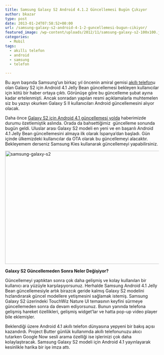 ```yaml
---
title: Samsung Galaxy S2 Android 4.1.2 Güncellemesi Bugün Çıkıyor
author: bkazar
type: post
date: 2013-01-24T07:58:52+00:00
url: /samsung-galaxy-s2-android-4-1-2-guncellemesi-bugun-cikiyor/
featured_image: /wp-content/uploads/2012/11/samsung-galaxy-s2-100x100.jpg
categories:
  - Mobil
tags:
  - akıllı telefon
  - android
  - samsung
  - telefon

---
```

Bu ayın başında Samsung’un birkaç yıl öncenin amiral gemisi [akıllı telefon][1]u olan Galaxy S2 için Android 4.1 Jelly Bean güncellemesi bekleyen kullanıcılar için kötü bir haber ortaya çıktı. Görünüşe göre bu güncelleme şubat ayına kadar ertelenmişti. Ancak sonradan yapılan resmi açıklamalarla muhtemelen siz bu yazıyı okurken Galaxy S II kullanıcıları Android güncellemesini alıyor olacak.

Daha önce [Galaxy S2 için Android 4.1 güncellemesi yolda][2] haberimizde durumu özetlemiştik aslında. Orada da bahsettiğimiz  güncelleme sonunda bugün geldi. Uluslar arası Galaxy S2 modeli en yeni ve en başarılı Android 4.1 Jelly Bean güncellemesini almaya ilk olarak İspanya’dan başladı. Gün içinde ülkemizdeki kullanıcılar da OTA olarak bu güncellemeyi alacaktır. Bekleyemem derseniz Samsung Kies kullanarak güncellemeyi yapabilirsiniz.

<img class="aligncenter size-full wp-image-9201" alt="samsung-galaxy-s2" src="https://www.murekkep.org/wp-content/uploads/2012/11/samsung-galaxy-s2.jpg" width="516" height="370" srcset="https://www.murekkep.org/wp-content/uploads/2012/11/samsung-galaxy-s2.jpg 516w, https://www.murekkep.org/wp-content/uploads/2012/11/samsung-galaxy-s2-400x286.jpg 400w, https://www.murekkep.org/wp-content/uploads/2012/11/samsung-galaxy-s2-50x35.jpg 50w, https://www.murekkep.org/wp-content/uploads/2012/11/samsung-galaxy-s2-174x125.jpg 174w" sizes="(max-width: 516px) 100vw, 516px" /> 

**Galaxy S2 Güncellemeden Sonra Neler Değişiyor?**

Güncellemeyi yaptıktan sonra çok daha gelişmiş ve kolay kullanılan bir kullanıcı ara yüzüyle karşılaşıyorsunuz. Herhalde Samsung Android 4.1 Jelly Bean güncellemesiyle artık birazcık geride kalmış Galaxy S2 modelini hızlandırarak güncel modellere yetişmesini sağlamak istemiş. Samsung Galaxy S2 üzerindeki TouchWiz Nature UI temasının keyfini sürmeye güncellemeden sonra da devam ediyorsunuz. Bunun yanında telefona gelişmiş hareket özellikleri, gelişmiş widget’lar ve hatta pop-up video player bile eklemişler.

Beklendiği üzere Android 4.1 akıllı telefon dünyasına yepyeni bir bakış açısı kazandırdı. Project Butter günlük kullanımda akıllı telefonunuzu akıcı tutarken Google Now sesli arama özelliği ise işlerinizi çok daha kolaylaştıracak. Samsung Galaxy S2 modeli için Android 4.1 yayınlayarak kesinlikle harika bir işe imza attı.

&nbsp;

 [1]: https://www.murekkep.org/telefon
 [2]: https://www.murekkep.org/samsung-galaxy-s-2-icin-android-4-1-yolda-10479